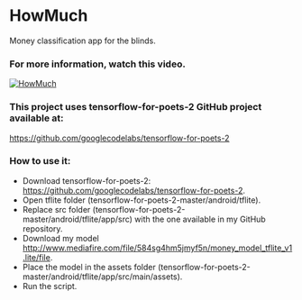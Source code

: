# HowMuch
Money classification app for the blinds.

### For more information, watch this video.
[![HowMuch](http://img.youtube.com/vi/AwdMcOLHmdc/0.jpg)](https://www.youtube.com/watch?v=AwdMcOLHmdc "Money classification app for the blinds")


### This project uses tensorflow-for-poets-2 GitHub project available at:
https://github.com/googlecodelabs/tensorflow-for-poets-2

### How to use it:
* Download tensorflow-for-poets-2: https://github.com/googlecodelabs/tensorflow-for-poets-2.
* Open tflite folder (tensorflow-for-poets-2-master/android/tflite).
* Replace src folder (tensorflow-for-poets-2-master/android/tflite/app/src) with the one available in my GitHub repository.
* Download my model http://www.mediafire.com/file/584sg4hm5jmyf5n/money_model_tflite_v1.lite/file.
* Place the model in the assets folder (tensorflow-for-poets-2-master/android/tflite/app/src/main/assets).
* Run the script.
